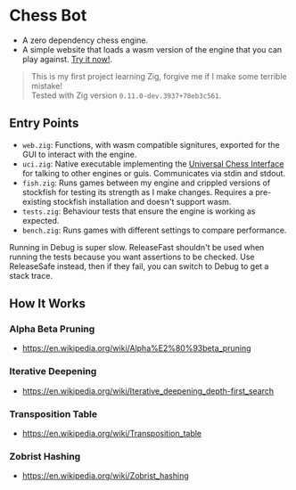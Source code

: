 # Chess Bot

- A zero dependency chess engine.
- A simple website that loads a wasm version of the engine that you can play against. [Try it now!](https://lukegrahamlandry.ca/chess/).

> This is my first project learning Zig, forgive me if I make some terrible mistake!  
> Tested with Zig version `0.11.0-dev.3937+78eb3c561`. 

## Entry Points 

- `web.zig`: Functions, with wasm compatible signitures, exported for the GUI to interact with the engine. 
- `uci.zig`: Native executable implementing the [Universal Chess Interface](https://gist.github.com/DOBRO/2592c6dad754ba67e6dcaec8c90165bf) for talking to other engines or guis. Communicates via stdin and stdout. 
- `fish.zig`: Runs games between my engine and crippled versions of stockfish for testing its strength as I make changes. Requires a pre-existing stockfish installation and doesn't support wasm. 
- `tests.zig`: Behaviour tests that ensure the engine is working as expected. 
- `bench.zig`: Runs games with different settings to compare performance. 

Running in Debug is super slow. ReleaseFast shouldn't be used when running the tests because you want assertions to be checked. Use ReleaseSafe instead, then if they fail, you can switch to Debug to get a stack trace.  

## How It Works

### Alpha Beta Pruning

- https://en.wikipedia.org/wiki/Alpha%E2%80%93beta_pruning

### Iterative Deepening

- https://en.wikipedia.org/wiki/Iterative_deepening_depth-first_search

### Transposition Table 

- https://en.wikipedia.org/wiki/Transposition_table

### Zobrist Hashing

- https://en.wikipedia.org/wiki/Zobrist_hashing